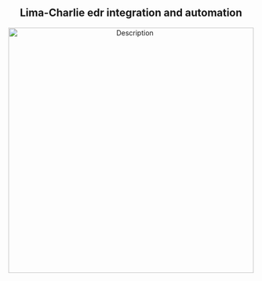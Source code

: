 <div align="center">
  <h2>Lima-Charlie edr integration and automation</h2>
</div>
<div align="center">
  <img src="https://github.com/user-attachments/assets/99015181-7014-4409-8cc4-2ff765068727" alt="Description" width="500">
</div>
